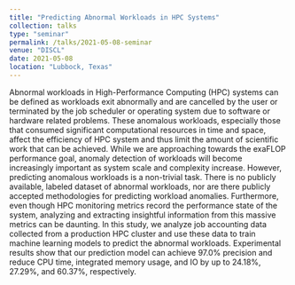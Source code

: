 ```yaml
---
title: "Predicting Abnormal Workloads in HPC Systems"
collection: talks
type: "seminar"
permalink: /talks/2021-05-08-seminar
venue: "DISCL"
date: 2021-05-08
location: "Lubbock, Texas"
---
```


Abnormal workloads in High-Performance Computing (HPC) systems can be defined as workloads exit abnormally and are cancelled by the user or terminated by the job scheduler or operating system due to software or hardware related problems. These anomalous workloads, especially those that consumed significant computational resources in time and space, affect the efficiency of HPC system and thus limit the amount of scientific work that can be achieved. While we are approaching towards the exaFLOP performance goal, anomaly detection of workloads will become increasingly important as system scale and complexity increase. However, predicting anomalous workloads is a non-trivial task. There is no publicly available, labeled dataset of abnormal workloads, nor are there publicly accepted methodologies for predicting workload anomalies. Furthermore, even though HPC monitoring metrics record the performance state of the system, analyzing and extracting insightful information from this massive metrics can be daunting. In this study, we analyze job accounting data collected from a production HPC cluster and use these data to train machine learning models to predict the abnormal workloads. Experimental results show that our prediction model can achieve 97.0% precision and reduce CPU time, integrated memory usage, and IO by up to 24.18%, 27.29%, and 60.37%, respectively.
